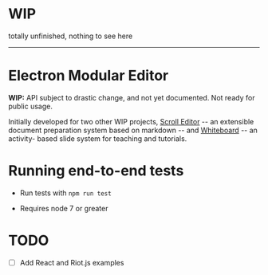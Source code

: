 # WIP

totally unfinished, nothing to see here

---------

# Electron Modular Editor

**WIP:** API subject to drastic change, and not yet documented. Not ready for
public usage.

Initially developed for two other WIP projects, [Scroll
Editor](https://bitbucket.org/michaelb/scrolleditor/) -- an extensible document
preparation system based on markdown -- and
[Whiteboard](https://bitbucket.org/michaelb/whiteboard/) -- an activity- based
slide system for teaching and tutorials.


# Running end-to-end tests

* Run tests with `npm run test`

* Requires node 7 or greater

# TODO

-[ ] Add React and Riot.js examples
